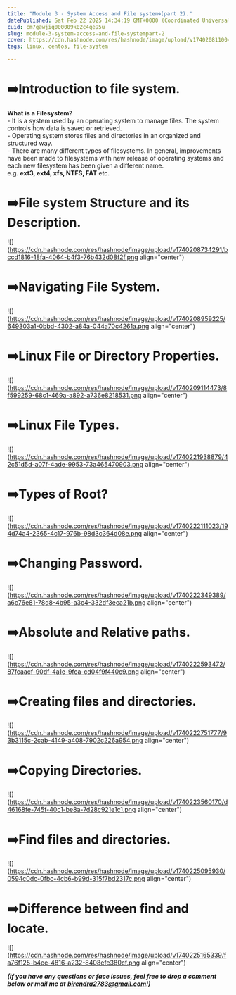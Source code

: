 ```yaml
---
title: "Module 3 - System Access and File system🌀(part 2)."
datePublished: Sat Feb 22 2025 14:34:19 GMT+0000 (Coordinated Universal Time)
cuid: cm7gawjiq000009k02c4qe95u
slug: module-3-system-access-and-file-systempart-2
cover: https://cdn.hashnode.com/res/hashnode/image/upload/v1740208110046/5b4f0680-89a7-4f0f-a8e8-a5ea79a6a46d.png
tags: linux, centos, file-system

---
```


# **➡️Introduction to file system.**

**What is a Filesystem?**  
\- It is a system used by an operating system to manage files. The system controls how data is saved or retrieved.  
\- Operating system stores files and directories in an organized and structured way.  
\- There are many different types of filesystems. In general, improvements have been made to filesystems with new release of operating systems and each new filesystem has been given a different name.  
e.g. **ext3, ext4, xfs, NTFS, FAT** etc.

# **➡️File system Structure and its Description.**

![](https://cdn.hashnode.com/res/hashnode/image/upload/v1740208734291/bccd1816-18fa-4064-b4f3-76b432d08f2f.png align="center")

# **➡️Navigating File System.**

![](https://cdn.hashnode.com/res/hashnode/image/upload/v1740208959225/649303a1-0bbd-4302-a84a-044a70c4261a.png align="center")

# ➡️**Linux File or Directory Properties.**

![](https://cdn.hashnode.com/res/hashnode/image/upload/v1740209114473/8f599259-68c1-469a-a892-a736e8218531.png align="center")

# **➡️Linux File Types.**

![](https://cdn.hashnode.com/res/hashnode/image/upload/v1740221938879/42c51d5d-a07f-4ade-9953-73a465470903.png align="center")

# ➡️**Types of Root?**

![](https://cdn.hashnode.com/res/hashnode/image/upload/v1740222111023/194d74a4-2365-4c17-976b-98d3c364d08e.png align="center")

# ➡️**Changing Password.**

![](https://cdn.hashnode.com/res/hashnode/image/upload/v1740222349389/a6c76e81-78d8-4b95-a3c4-332df3eca21b.png align="center")

# ➡️**Absolute and Relative paths.**

![](https://cdn.hashnode.com/res/hashnode/image/upload/v1740222593472/87fcaacf-90df-4a1e-9fca-cd04f9f440c9.png align="center")

# ➡️**Creating files and directories.**

![](https://cdn.hashnode.com/res/hashnode/image/upload/v1740222751777/93b3115c-2cab-4149-a408-7902c226a954.png align="center")

# ➡️**Copying Directories.**

![](https://cdn.hashnode.com/res/hashnode/image/upload/v1740223560170/d46168fe-745f-40c1-be8a-7d28c921e1c1.png align="center")

# ➡️**Find files and directories.**

![](https://cdn.hashnode.com/res/hashnode/image/upload/v1740225095930/0594c0dc-0fbc-4cb6-b99d-315f7bd2317c.png align="center")

# ➡️**Difference between find and locate.**

![](https://cdn.hashnode.com/res/hashnode/image/upload/v1740225165339/fa76f125-b4ee-4816-a232-8408efe380cf.png align="center")

***(If you have any questions or face issues, feel free to drop a comment below or mail me at*** [***birendra2783@gmail.com***](mailto:birendra2783@gmail.com)***!)***